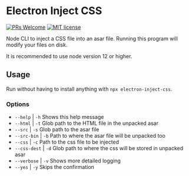 # Electron Inject CSS

[![PRs Welcome](https://img.shields.io/badge/PRs-welcome-brightgreen.svg?style=flat-square)](https://github.com/david-j-lee/electron-inject-css)
[![MIT license](https://img.shields.io/badge/License-MIT-blue.svg)](https://lbesson.mit-license.org/)

Node CLI to inject a CSS file into an asar file. Running this program will
modify your files on disk.

It is recommended to use node version 12 or higher.

## Usage

Run without having to install anything with `npx electron-inject-css`.

### Options

- `--help` | `-h`      Shows this help message
- `--html` | `-t`      Glob path to the HTML file in the unpacked asar
- `--src` | `-s`       Glob path to the asar file
- `--src-bin` | `-b`   Path to where the asar file will be unpacked too
- `--css` | `-c`       Path to the css file to be injected
- `--css-dest` | `-d`  Glob path to where the css will be stored in unpacked asar
- `--verbose` | `-v`   Shows more detailed logging
- `--yes` | `-y`       Skips the confirmation
